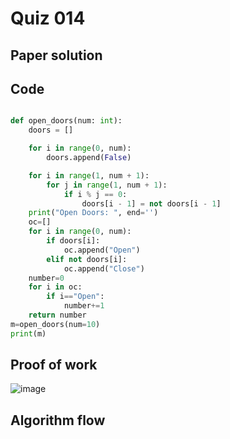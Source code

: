 # Quiz 014

## Paper solution

## Code
```.py

def open_doors(num: int):
    doors = []

    for i in range(0, num):
        doors.append(False)

    for i in range(1, num + 1):
        for j in range(1, num + 1):
            if i % j == 0:
                doors[i - 1] = not doors[i - 1]
    print("Open Doors: ", end='')
    oc=[]
    for i in range(0, num):
        if doors[i]:
            oc.append("Open")
        elif not doors[i]:
            oc.append("Close")
    number=0
    for i in oc:
        if i=="Open":
            number+=1
    return number
m=open_doors(num=10)
print(m)

```

## Proof of work

![image](https://github.com/user-attachments/assets/f3dc3268-f32b-4e73-8f15-d77413b2108a)

## Algorithm flow





